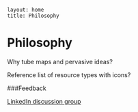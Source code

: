 ````
layout: home
title: Philosophy
````

Philosophy
==========

Why tube maps and pervasive ideas?

Reference list of resource types with icons?

###Feedback

<a href="http://www.linkedin.com/groups?homeNewMember=&gid=5117369">LinkedIn discussion group</a>
